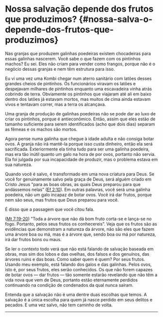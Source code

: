 # Nossa salvação depende dos frutos que produzimos? {#nossa-salva-o-depende-dos-frutos-que-produzimos}

Nas granjas que produzem galinhas poedeiras existem chocadeiras para essas galinhas nascerem. Você sabe o que fazem com os pintinhos machos? Eu sei. Eles não criam para vender como frangos, porque não é o negócio dessas granjas e nem têm estrutura para isso.

Eu vi uma vez uma Kombi chegar num aterro sanitário com latões desses grandes cheios de pintinhos. Os funcionários viravam os latões e despejavam milhares de pintinhos enquanto uma escavadeira vinha atrás cobrindo de terra. Obviamente os pintinhos que viajaram até ali em baixo dentro dos latões já estavam mortos, mas muitos de cima ainda estavam vivos e tentavam correr, mas a terra os alcançava.

Uma granja de produção de galinhas poedeiras não se pode dar ao luxo de criar os pintinhos, porque é antieconômico. Então, assim que eles estão de tamanho suficiente para serem identificados (acho que dois dias) separam as fêmeas e os machos são mortos.

Agora pense numa galinha que chegue à idade adulta e não consiga botar ovos. A granja não irá mantê-la porque isso custa dinheiro, então ela será sacrificada. Exteriormente ela tinha tudo para ser uma galinha poedeira, mas era tão inútil quanto um galo na hora de por ovos, portanto não servia. Ela foi julgada por sua incapacidade de produzir, mas o problema estava em sua natureza.

Quando você é salvo, é transformado em uma nova criatura para Deus. Se você for genuinamente salvo pela graça de Deus, será alguém criado em Cristo Jesus &quot;para as boas obras, as quais Deus preparou para que andássemos nelas” ([Ef 2:10](http://bibliaonline.com.br/acf/ef/2/10)). Em outras palavras, você será uma galinha poedeira, não um galo incapaz de botar ovos. Você irá dar frutos, porque nem são seus, mas frutos que Deus preparou para você.

É disso que a passagem que você citou fala.

([Mt 7:19-20](http://bibliaonline.com.br/acf/mt/7/19-20)) &quot;Toda a árvore que não dá bom fruto corta-se e lança-se no fogo. Portanto, pelos seus frutos os conhecereis”. Veja que os frutos são as evidências que demonstram a natureza da árvore, não são eles que fazem uma árvore boa ou má, mas é a árvore que, sendo boa ou má por natureza, irá dar frutos bons ou maus.

Se ler o contexto todo verá que não está falando de salvação baseada em obras, mas sim dos lobos e das ovelhas, dos falsos e dos genuínos, das árvores ruins e das boas. Como saber quem é quem? Por seus frutos. Usando meu exemplo, está falando dos galos e das galinhas. Pelos ovos, isto é, por seus frutos, eles serão conhecidos. Os que não forem capazes de botar ovos — dar frutos — tão somente estarão revelando que não têm a vida nova que vem de Deus, portanto estão eternamente perdidos continuando na condição de condenados da qual nunca saíram.

Entenda que a salvação não é uma dentre duas escolhas que temos. A salvação é a única escolha para quem já nasce perdido em seus delitos e pecados. E uma vez salvo, não tem caminho de volta.

*****